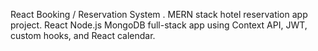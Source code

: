React Booking / Reservation System . MERN stack hotel reservation app project. React Node.js MongoDB full-stack app using Context API, JWT, custom hooks, and React calendar.
